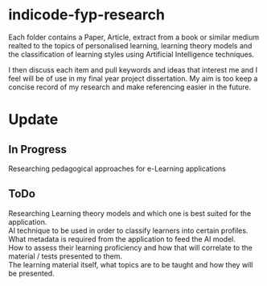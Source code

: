 # indicode-fyp-research
Each folder contains a Paper, Article, extract from a book or similar medium realted to the topics of personalised learning, learning theory models and the classification of learning styles using Artificial Intelligence techniques.

I then discuss each item and pull keywords and ideas that interest me and I feel will be of use in my final year project dissertation. My aim is too keep a concise record of my research and make referencing easier in the future.

# Update

## In Progress
Researching pedagogical approaches for e-Learning applications

## ToDo
Researching Learning theory models and which one is best suited for the application.  
AI technique to be used in order to classify learners into certain profiles.  
What metadata is required from the application to feed the AI model.  
How to assess their learning proficiency and how that will correlate to the material / tests presented to them.  
The learning material itself, what topics are to be taught and how they will be presented.  
